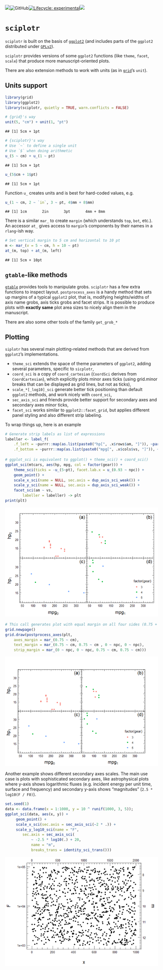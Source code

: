 
![](https://www.r-pkg.org/badges/version/sciplotr)![GitHub](https://img.shields.io/github/license/Ilia-Kosenkov/sciplotr)[![Lifecycle:
experimental](https://img.shields.io/badge/lifecycle-experimental-orange.svg)](https://www.tidyverse.org/lifecycle/#experimental)[![](https://img.shields.io/badge/Imports-primitiveR-informational)](https://github.com/Ilia-Kosenkov/primitiveR)

# `sciplotr`

`sciplotr` is built on the basis of
[`ggplot2`](https://github.com/tidyverse/ggplot2) (and includes parts of
the `ggplot2` distributed under
[`GPLv2`](https://github.com/tidyverse/ggplot2/blob/master/LICENSE)).

`sciplotr` provides versions of some `ggplot2` functions (like `theme`,
`facet`, `scale`) that produce more manuscript-oriented plots.

There are also extension methods to work with units (as in
[`grid`](https://github.com/cran/grid)’s `unit`).

## Units support

``` r
library(grid)
library(ggplot2)
library(sciplotr, quietly = TRUE, warn.conflicts = FALSE)
```

``` r
# {grid}'s way
unit(5, "cm") + unit(1, "pt")
```

    ## [1] 5cm + 1pt

``` r
# {sciplotr}'s way
# Use `~` to define a single unit
# Use `$` when doing arithmetic
u_(5 ~ cm) + u_(1 ~ pt)
```

    ## [1] 5cm + 1pt

``` r
u_(5$cm + 1$pt)
```

    ## [1] 5cm + 1pt

Function `u_` creates units and is best for hard-coded values, e.g.

``` r
u_(1 ~ cm, 2 ~ `in`, 3 ~ pt, 4$mm + 8$mm)
```

    ## [1] 1cm       2in       3pt       4mm + 8mm

There is a similar `mar_` to create `margin` (which understands `top`,
`bot`, etc.). An accessor `at_` gives access to `margin`’s components by
their names in a `rlang`-ish way.

``` r
# Set vertical margin to 5 cm and horizontal to 10 pt
m <- mar_(v = 5 ~ cm, h = 10 ~ pt)
at_(m, top) + at_(m, left)
```

    ## [1] 5cm + 10pt

## `gtable`-like methods

[`gtable`](https://github.com/r-lib/gtable) provides tools to manipulate
grobs. `sciplotr` has a few extra functions to inspect layout.
`postprocess_axes` is a handy method that sets up margins of a typical
`ggplot2` plot, that is, modifying heights/widths of axis name grobs,
axis ticks grobs and facet strips. It is possible to produce plots with
**exactly same** plot area sizes to nicely align them in the manuscript.

There are also some other tools of the family `get_grob_*`

## Plotting

`siplotr` has several main plotting-related methods that are derived
from `ggplot2`’s implementations.

  - `theme_sci` extends the space of theme parameters of `ggplot2`,
    adding several parameters, specific to `sicplotr`,
  - `coord_sci` is a copy of `coord_cartesian` (`CoordSci` derives from
    `CoordCartesian`), which explicitly plots minor axes ticks (using
    grid.minor breaks that can be displayed as grid lines, but not as
    ticks),
  - `scale_*[_log10]_sci` generate better tick positioning than default
    `ggplot2` methods, and work nicely with `coord_sci`,
  - `sec_axis_sci` and friends provide better support for secondary axes
    and secondary axes minor ticks,
  - `facet_sci` works similar to `ggplot2::facet_grid`, but applies
    different panel styling and also different strip labeling.

To wrap things up, here is an example

``` r
# Generate strip labels as list of expressions
labeller <- label_f(
    .f_left = ~purrr::map(as.list(paste0("hp[", .x$rows$am, "]")), ~parse(text = .x)),
    .f_bottom = ~purrr::map(as.list(paste0("mpg[", .x$cols$vs, "]")), ~parse(text = .x)))

# ggplot_sci is equivalent to ggplot() + theme_sci() + coord_sci()
ggplot_sci(mtcars, aes(hp, mpg, col = factor(gear))) +
    theme_sci(ticks = -u_(5~pt), facet.lab.x = u_(0.93 ~ npc)) +
    geom_point() +
    scale_x_sci(name = NULL, sec.axis = dup_axis_sci_weak()) +
    scale_y_sci(name = NULL, sec.axis = dup_axis_sci_weak()) +
    facet_sci(am ~ vs, 
        labeller = labeller) -> plt
print(plt)
```

![](README_files/figure-gfm/plot_1-1.png)<!-- -->

``` r
# This call generates plot with equal margin on all four sides (0.75 + 0.75 cm)
grid.newpage()
grid.draw(postprocess_axes(plt, 
    axes_margin = mar_(0.75 ~ cm), 
    text_margin = mar_(0.75 ~ cm, 0.75 ~ cm , 0 ~ npc, 0 ~ npc),
    strip_margin = mar_(0 ~ npc, 0 ~ npc, 0.75 ~ cm, 0.75 ~ cm)))
```

![](README_files/figure-gfm/plot_2-1.png)<!-- -->

Another example shows different secondary axes scales. The main use case
is plots with sophisticated secondary axes, like astrophysical plots
where y-axis shows logarithmic fluxes (e.g. incident energy per unit
time, surface and frequency) and secondary y-axis shows “magnitudes”
(`2.5 * log10(F / F0)`).

``` r
set.seed(1)
data <- data.frame(x = 1:1000, y = 10 ^ runif(1000, 3, 5));
ggplot_sci(data, aes(x, y)) +
     geom_point() +
     scale_x_sci(sec.axis = sec_axis_sci(~2 * .)) +
     scale_y_log10_sci(name = "F",
        sec.axis = sec_axis_sci(
            ~ -2.5 * log10(.) + 20, 
            name = "m", 
            breaks_trans = identity_sci_trans()))
```

![](README_files/figure-gfm/plot_3-1.png)<!-- -->
